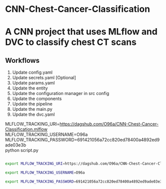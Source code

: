 # CNN-Chest-Cancer-Classification
# A CNN project that uses MLflow and DVC to classify chest CT scans

## Workflows

1. Update config.yaml
2. Update secrets.yaml [Optional]
3. Update params.yaml
4. Update the entity
5. Update the configuration manager in src config
6. Update the components
7. Update the pipeline
8. Update the main.py
9. Update the dvc.yaml





MLFLOW_TRACKING_URI=https://dagshub.com/O96a/CNN-Chest-Cancer-Classification.mlflow \
MLFLOW_TRACKING_USERNAME=O96a \
MLFLOW_TRACKING_PASSWORD=691421056a72cc820ed78400a4892ed9ade03e3b \
python script.py

```bash

export MLFLOW_TRACKING_URI=https://dagshub.com/O96a/CNN-Chest-Cancer-Classification.mlflow

export MLFLOW_TRACKING_USERNAME=O96a 

export MLFLOW_TRACKING_PASSWORD=691421056a72cc820ed78400a4892ed9ade03e3b


```